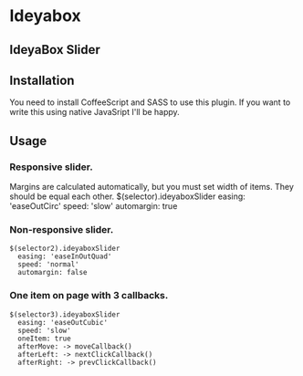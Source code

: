 # Ideyabox

## IdeyaBox Slider
## Installation

You need to install CoffeeScript and SASS to use this plugin. If you want to write this using native JavaSript I'll be happy.
## Usage

### Responsive slider. 
Margins are calculated automatically, but you must set width of items. They should be equal each other.
    $(selector).ideyaboxSlider
      easing: 'easeOutCirc'
      speed: 'slow'
      automargin: true

### Non-responsive slider.
    $(selector2).ideyaboxSlider
      easing: 'easeInOutQuad'
      speed: 'normal'
      automargin: false

### One item on page with 3 callbacks.
    $(selector3).ideyaboxSlider
      easing: 'easeOutCubic'
      speed: 'slow'
      oneItem: true
      afterMove: -> moveCallback()
      afterLeft: -> nextClickCallback()
      afterRight: -> prevClickCallback()

